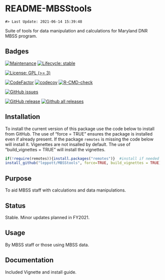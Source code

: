README-MBSStools
================

<!-- README.md is generated from README.Rmd. Please edit that file -->

    #> Last Update: 2021-06-14 15:39:48

Suite of tools for data manipulation and calculations for Maryland DNR
MBSS program.

## Badges

[![Maintenance](https://img.shields.io/badge/Maintained%3F-yes-green.svg)](https://GitHub.com/leppott/MBSStools/graphs/commit-activity)
[![Lifecycle:
stable](https://img.shields.io/badge/lifecycle-stable-brightgreen.svg)](https://www.tidyverse.org/lifecycle/#stable)

[![License: GPL (&gt;=
3)](https://img.shields.io/badge/license-GPL%20(%3E=%203)-blue.svg)](https://cran.r-project.org/web/licenses/GPL%20(%3E=%203))

[![CodeFactor](https://www.codefactor.io/repository/github/leppott/MBSStools/badge)](https://www.codefactor.io/repository/github/leppott/MBSStools)
[![codecov](https://codecov.io/gh/leppott/MBSStools/branch/master/graph/badge.svg)](https://codecov.io/gh/leppott/MBSStools)
[![R-CMD-check](https://github.com/leppott/MBSStools/workflows/R-CMD-check/badge.svg)](https://github.com/leppott/MBSStools/actions)

[![GitHub
issues](https://img.shields.io/github/issues/leppott/MBSStools.svg)](https://GitHub.com/leppott/MBSStools/issues/)

[![GitHub
release](https://img.shields.io/github/release/leppott/MBSStools.svg)](https://GitHub.com/leppott/MBSStools/releases/)
[![Github all
releases](https://img.shields.io/github/downloads/leppott/MBSStools/total.svg)](https://GitHub.com/leppott/MBSStools/releases/)

## Installation

To install the current version of this package use the code below to
install from GitHub. The use of “force = TRUE” ensures the package is
installed even if already present. If the package `remotes` is missing
the code below will install it. Vigenettes are not insalled by default.
The use of “build\_vignettes = TRUE” will install the vignettes.

``` r
if(!require(remotes)){install.packages("remotes")}  #install if needed
install_github("leppott/MBSStools", force=TRUE, build_vignettes = TRUE)
```

## Purpose

To aid MBSS staff with calculations and data manipulations.

## Status

Stable. Minor updates planned in FY2021.

## Usage

By MBSS staff or those using MBSS data.

## Documentation

Included Vignette and install guide.
